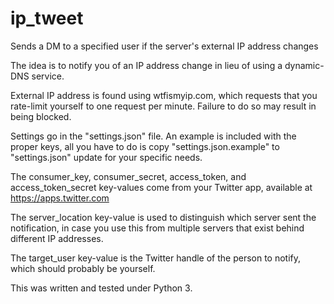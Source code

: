 # ip_tweet
Sends a DM to a specified user if the server's external IP address changes

The idea is to notify you of an IP address change in lieu of using a dynamic-DNS service.

External IP address is found using wtfismyip.com, which requests that you rate-limit yourself to one request per minute. Failure to do so may result in being blocked.

Settings go in the "settings.json" file. An example is included with the proper keys, all you have to do is copy "settings.json.example" to "settings.json" update for your specific needs.

The consumer_key, consumer_secret, access_token, and access_token_secret key-values come from your Twitter app, available at https://apps.twitter.com

The server_location key-value is used to distinguish which server sent the notification, in case you use this from multiple servers that exist behind different IP addresses.

The target_user key-value is the Twitter handle of the person to notify, which should probably be yourself.

This was written and tested under Python 3.
